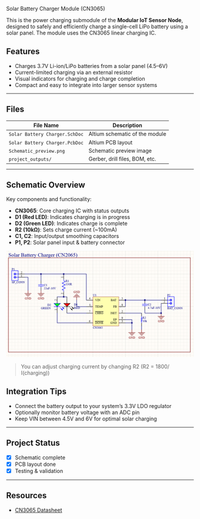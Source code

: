 Solar Battery Charger Module (CN3065)

This is the power charging submodule of the **Modular IoT Sensor Node**, designed to safely and efficiently charge a single-cell LiPo battery using a solar panel. The module uses the CN3065 linear charging IC.

## Features

- Charges 3.7V Li-ion/LiPo batteries from a solar panel (4.5–6V)
- Current-limited charging via an external resistor
- Visual indicators for charging and charge completion
- Compact and easy to integrate into larger sensor systems

---

## Files

| File Name                    | Description                               |
|-----------------------------|-------------------------------------------|
| `Solar Battery Charger.SchDoc`       | Altium schematic of the module            |
| `Solar Battery Charger.PcbDoc`       | Altium PCB layout                         |
| `Schematic_preview.png` | Schematic preview image    |
| `project_outputs/`          | Gerber, drill files, BOM, etc.            |

---

## Schematic Overview

Key components and functionality:

- **CN3065**: Core charging IC with status outputs
- **D1 (Red LED)**: Indicates charging is in progress
- **D2 (Green LED)**: Indicates charge is complete
- **R2 (10kΩ)**: Sets charge current (~100mA)
- **C1, C2**: Input/output smoothing capacitors
- **P1, P2**: Solar panel input & battery connector

![Schematic](schematic_preview.png)

> You can adjust charging current by changing R2 (R2 = 1800/ I(charging))


## Integration Tips

- Connect the battery output to your system’s 3.3V LDO regulator
- Optionally monitor battery voltage with an ADC pin
- Keep VIN between 4.5V and 6V for optimal solar charging

---

## Project Status

- [x] Schematic complete
- [x] PCB layout done
- [x] Testing & validation

---

## Resources

- [CN3065 Datasheet](https://datasheet.lcsc.com/szlcsc/1912111433_CN3165_C22908.pdf) 

